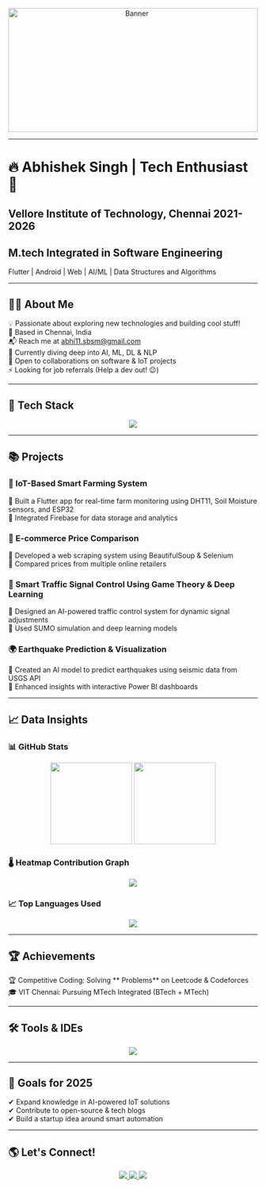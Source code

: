 <!-- Background Image -->
<div align="center">
  <img src="https://drive.google.com/uc?export=view&id=1IrxSaNFTAy_LcBPFbYv32nH3lViv0AHb" 
       alt="Banner" 
       style="width:100%; height:250px; object-fit:cover;" />
</div>

---

# 🔥 Abhishek Singh | Tech Enthusiast 🚀
## Vellore Institute of Technology, Chennai             2021-2026
## M.tech Integrated in Software Engineering
Flutter | Android | Web | AI/ML | Data Structures and Algorithms  

---

## 👨‍💻 About Me  
💡 Passionate about exploring new technologies and building cool stuff!  
📍 Based in Chennai, India  
📬 Reach me at [abhi11.sbsm@gmail.com](mailto:abhi11.sbsm@gmail.com)  
🧠 Currently diving deep into AI, ML, DL & NLP  
🤝 Open to collaborations on software & IoT projects  
⚡ Looking for job referrals (Help a dev out! 😉)  

---

## 🚀 Tech Stack  

<div align="center">  
  <img src="https://skillicons.dev/icons?i=dart,flutter,java,python,js,html,css,react,nextjs,nodejs,express,mongodb,mysql,firebase,flask,docker,linux,git,arduino" />
</div>  

---

## 📚 Projects  

### 🌿 IoT-Based Smart Farming System  
🔹 Built a Flutter app for real-time farm monitoring using DHT11, Soil Moisture sensors, and ESP32  
🔹 Integrated Firebase for data storage and analytics  

### 🛒 E-commerce Price Comparison  
🔹 Developed a web scraping system using BeautifulSoup & Selenium  
🔹 Compared prices from multiple online retailers  

### 🚦 Smart Traffic Signal Control Using Game Theory & Deep Learning  
🔹 Designed an AI-powered traffic control system for dynamic signal adjustments  
🔹 Used SUMO simulation and deep learning models  

### 🌍 Earthquake Prediction & Visualization  
🔹 Created an AI model to predict earthquakes using seismic data from USGS API  
🔹 Enhanced insights with interactive Power BI dashboards  

---

## 📈 Data Insights  

### 📊 GitHub Stats  
<p align="center">
  <img src="https://github-readme-stats.vercel.app/api?username=Ashish-singh-1112&show_icons=true&theme=tokyonight" height="165" />
  <img src="https://github-readme-streak-stats.herokuapp.com/?user=abhishek-7-singh&theme=radical" height="165" />
</p> 

### 🌡 Heatmap Contribution Graph  
<p align="center">
  <img src="https://github-readme-activity-graph.vercel.app/graph?username=abhishek-7-singh&theme=tokyo-night" />
</p>

### 📈 Top Languages Used  
<p align="center">
  <img src="https://github-readme-stats.vercel.app/api/top-langs/?username=abhishek-7-singh&layout=compact&theme=tokyonight" />
</p>   

---

## 🏆 Achievements  
  
🏆 Competitive Coding: Solving ** Problems** on Leetcode & Codeforces  
🎓 VIT Chennai: Pursuing MTech Integrated (BTech + MTech)  

---

## 🛠 Tools & IDEs  

<div align="center">
  <img src="https://skillicons.dev/icons?i=vscode,androidstudio,git,github,figma" />
</div>

---

## 🎯 Goals for 2025  

✔ Expand knowledge in AI-powered IoT solutions  
✔ Contribute to open-source & tech blogs  
✔ Build a startup idea around smart automation  

---

## 🌎 Let's Connect!  

<p align="center">
  <a href="https://github.com/abhishek-7-singh">
    <img src="https://img.shields.io/github/followers/abhishek-7-singh?logo=github&style=for-the-badge&color=00FFFF" />
  </a>  
  <a href="https://linkedin.com/in/abhishek-singh-052b24220">
    <img src="https://img.shields.io/badge/LinkedIn-Connect-blue?style=for-the-badge&logo=linkedin&color=00FFFF" />
  </a>  
  <a href="https://x.com/Abhishek_28_9">
    <img src="https://img.shields.io/badge/Twitter-Follow-blue?style=for-the-badge&logo=twitter&color=00FFFF" />
  </a>  
</p>
